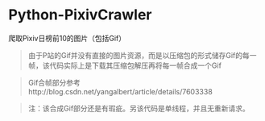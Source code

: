 # Python-PixivCrawler
爬取Pixiv日榜前10的图片（包括Gif）
>由于P站的Gif并没有直接的图片资源，而是以压缩包的形式储存Gif的每一帧，该代码实际上是下载其压缩包解压再将每一帧合成一个Gif

>Gif合帧部分参考http://blog.csdn.net/yangalbert/article/details/7603338

>注：该合成Gif部分还是有瑕疵。另该代码是单线程，并且无重新请求。
